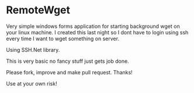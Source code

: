 # RemoteWget

Very simple windows forms application for starting background wget on your linux machine.
I created this last night so I dont have to login using ssh every time I want to wget something on server.

Using SSH.Net library.

This is very basic no fancy stuff just gets job done.

Please fork, improve and make pull request. Thanks!

Use at your own risk!
